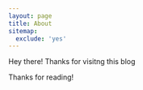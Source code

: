 ```yaml
---
layout: page
title: About
sitemap:
  exclude: 'yes'
---
```


<p class="message">
  Hey there! Thanks for visitng this blog
</p>

Thanks for reading!

